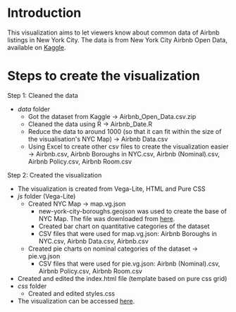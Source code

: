 # Introduction
This visualization aims to let viewers know about common data of Airbnb listings in New York City. The data is from New York City Airbnb Open Data, available on [Kaggle](https://www.kaggle.com/datasets/dgomonov/new-york-city-airbnb-open-data).

# Steps to create the visualization
Step 1: Cleaned the data 
- *data* folder
  - Got the dataset from Kaggle -> Airbnb_Open_Data.csv.zip
  - Cleaned the data using R -> Airbnb_Date.R
  - Reduce the data to around 1000 (so that it can fit within the size of the visualisation's NYC Map) -> Airbnb Data.csv
  - Using Excel to create other csv files to create the visualization easier -> Airbnb.csv, Airbnb Boroughs in NYC.csv, Airbnb (Nominal).csv, Airbnb Policy.csv, Airbnb Room.csv

Step 2: Created the visualization
- The visualization is created from Vega-Lite, HTML and Pure CSS
- *js* folder (Vega-Lite)
  - Created NYC Map -> map.vg.json
    - new-york-city-boroughs.geojson was used to create the base of NYC Map. The file was downloaded from [here](https://github.com/blackmad/neighborhoods/blob/master/new-york-city-boroughs.geojson).
    - Created bar chart on quantitative categories of the dataset
    - CSV files that were used for map.vg.json: Airbnb Boroughs in NYC.csv, Airbnb Data.csv, Airbnb.csv
  - Created pie charts on nominal categories of the dataset -> pie.vg.json
    - CSV files that were used for pie.vg.json: Airbnb (Nominal).csv, Airbnb Policy.csv, Airbnb Room.csv
- Created and edited the index.html file (template based on pure css grid)
- *css* folder
  - Created and edited styles.css
- The visualization can be accessed [here](https://jennyvanlinh.github.io/NYCAirbnb2019/).

